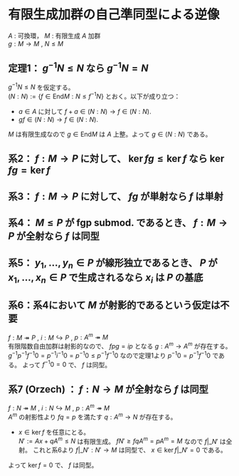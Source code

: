 # 有限生成加群の自己準同型による逆像
$A$ : 可換環， $M$ : 有限生成 $A$ 加群  
$g : M\to M$ , $N\leq M$  
## 定理1： $g^{-1}N\leq N$ なら $g^{-1}N=N$
$g^{-1}N\leq N$ を仮定する。  
$(N:N):=\lbrace f\in \mathrm{End} M : N\leq f^{-1}N\rbrace$ とおく。以下が成り立つ：
- $a\in A$ に対して $f+a\in (N:N)\to f\in (N:N)$.
- $gf\in (N:N)\to f\in (N:N)$.

$M$ は有限生成なので $g\in\mathrm{End} M$ は $A$ 上整。よって $g\in (N:N)$ である。
## 系2： $f:M\to P$ に対して、 $\ker fg\leq \ker f$ なら $\ker fg=\ker f$
## 系3： $f:M\to P$ に対して、 $fg$ が単射なら $f$ は単射
## 系4： $M\leq P$ が fgp submod. であるとき、 $f:M\to P$ が全射なら $f$ は同型
## 系5： $y_1,\ldots ,y_n\in P$ が線形独立であるとき、 $P$ が $x_1,\ldots ,x_n\in P$ で生成されるなら $x_i$ は $P$ の基底
## 系6：系4において $M$ が射影的であるという仮定は不要
$f:M\twoheadrightarrow P$ , $i:M\hookrightarrow P$ , $p:A^m\twoheadrightarrow M$  
有限階数自由加群は射影的なので、 $fpg=ip$ となる $g:A^m\to A^m$ が存在する。  
$g^{-1}p^{-1}f^{-1}0=p^{-1}i^{-1}0=p^{-1}0\leq p^{-1}f^{-1}0$ なので定理1より
$p^{-1}0=p^{-1}f^{-1}0$ である。
よって $f^{-1}0=0$ で、 $f$ は同型。
## 系7 (Orzech) ： $f:N\to M$ が全射なら $f$ は同型
$f:N\twoheadrightarrow M$ , $i:N\hookrightarrow M$ , $p:A^m\twoheadrightarrow M$  
$A^m$ の射影性より $fq=p$ を満たす $q:A^m\to N$ が存在する。  
- $x\in \ker f$ を任意にとる。  
$N':=Ax+qA^m\leq N$ は有限生成。 $fN'\geq fqA^m=pA^m=M$ なので $f|\_{N'}$ は全射。
これと系6より $f|\_{N'}:N'\to M$ は同型で、 $x\in \ker f|\_{N'}=0$ である。

よって $\ker f=0$ で、 $f$ は同型。
